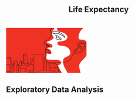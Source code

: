 ## <p align="center"> Life Expectancy <p>

<br>
 
<img height='123' src="Image/life.jpg"/>

<br>

## Exploratory Data Analysis
